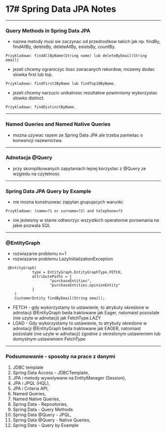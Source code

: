 # 17# Spring Data JPA Notes

---

### Query Methods in Spring Data JPA
- nazwa metody musi sie zaczynac od przedrostkow takich jak np. findBy, findAllBy, deleteBy, deleteAllBy, 
existsBy, countBy. 
```text
Przykladowo: findAllByName(String name) lub deleteByEmail(String email)
```
- jezeli chcemy ograniczyc ilosc zwracanych rekordow, mozemy dodac slowka first lub top.
```text
Przykladowo: findFirst2ByName lub findTop10ByName.
```
- jezeli chcemy narzucic unikalnosc rezultatow powinnismy wykorzystac slowko distinct.
```text
Przykladowo: findDistinctByName.
```
---

### Named Queries and Named Native Queries
- mozna uzywac razem ze Spring Data JPA ale trzeba pamietac
o konwencji nazewnictwa.

---

### Adnotacja @Query
- przy skomplikowanych zapytaniach lepiej korzystac z @Query
ze wzgledu na czytelnosc

---

### Spring Data JPA Query by Example
- nie mozna konstruowac zapytan grupujacych warunki:
```text
Przykladowo: (name=?1 or surname=?2) and telephone=?3
```
- nie jestesmy w stanie odtworzyc wszystkich operatorow porownania na jakie pozwala SQL

---

### @EntityGraph
- rozwiazanie problemu n+1
- rozwiazanie problemu LazyInitializationException
```text
 @EntityGraph(
            type = EntityGraph.EntityGraphType.FETCH,
            attributePaths = {
                    "purchaseEntities",
                    "purchaseEntities.opinionEntity"
            }
    )
    CustomerEntity findByEmail(String email);
```
- FETCH - gdy wykorzystamy to ustawienie, to atrybuty okreslone w adnotacji @EntityGraph
beda traktowane jak Eager, natomaist pozostale (nie uzyte w adnotacji) jak FetchType.LAZY
- LOAD - Gdy wykorzystamy to ustawienie, to atrybuty okreslone w adnotacji @EntityGraph
beda traktowane jak EAGER, natomiast pozostale (nie uzyte w adnotacji) zgodnie z okreslonym
ustawieniem lub domyslnym ustawieniem FetchType

---

### Podsumowanie - sposoby na prace z danymi
1. JDBC template
2. Spring Data Access - JDBCTemplate,
3. JPA i metody wywolywane na EntityManager (Session),
4. JPA i JPQL (HQL),
5. JPA i Criteria API,
6. Named Queries,
7. Named Native Queries,
8. Spring Data - Repositories,
9. Spring Data - Query Methods
10. Spring Data @Query - JPQL,
11. Spring Data @Query - Native Queries,
12. Spring Data - Query by Example 